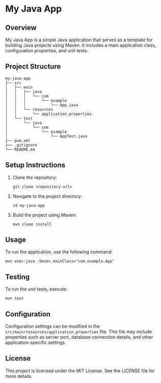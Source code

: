# My Java App

## Overview
My Java App is a simple Java application that serves as a template for building Java projects using Maven. It includes a main application class, configuration properties, and unit tests.

## Project Structure
```
my-java-app
├── src
│   ├── main
│   │   ├── java
│   │   │   └── com
│   │   │       └── example
│   │   │           └── App.java
│   │   └── resources
│   │       └── application.properties
│   └── test
│       └── java
│           └── com
│               └── example
│                   └── AppTest.java
├── pom.xml
├── .gitignore
└── README.md
```

## Setup Instructions
1. Clone the repository:
   ```
   git clone <repository-url>
   ```
2. Navigate to the project directory:
   ```
   cd my-java-app
   ```
3. Build the project using Maven:
   ```
   mvn clean install
   ```

## Usage
To run the application, use the following command:
```
mvn exec:java -Dexec.mainClass="com.example.App"
```

## Testing
To run the unit tests, execute:
```
mvn test
```

## Configuration
Configuration settings can be modified in the `src/main/resources/application.properties` file. This file may include properties such as server port, database connection details, and other application-specific settings.

## License
This project is licensed under the MIT License. See the LICENSE file for more details.